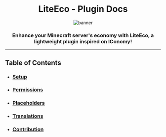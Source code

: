 
<div align=center>

# LiteEco - Plugin Docs

![banner](https://user-images.githubusercontent.com/9441083/215228544-29c3bfa3-f67f-4f9d-8510-bde3f133018e.jpg)

### Enhance your Minecraft server's economy with LiteEco, a lightweight plugin inspired on IConomy!
</div>

---

## Table of Contents

- ### [Setup](CONFIG.md)
- ### [Permissions](PERMISSIONS.md)
- ### [Placeholders](PLACEHOLDERS.md)
- ### [Translations](TRANSLATIONS.md)
- ### [Contribution](CONTRIBUTING.md)